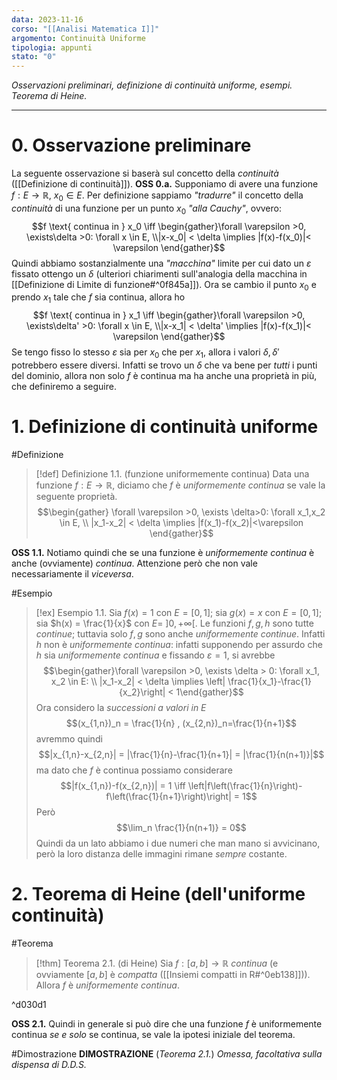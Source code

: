```yaml
---
data: 2023-11-16
corso: "[[Analisi Matematica I]]"
argomento: Continuità Uniforme
tipologia: appunti
stato: "0"
---
```

*Osservazioni preliminari, definizione di continuità uniforme, esempi. Teorema di Heine.*
- - -
# 0. Osservazione preliminare
La seguente osservazione si baserà sul concetto della *continuità* ([[Definizione di continuità]]).
**OSS 0.a.** Supponiamo di avere una funzione $f: E \longrightarrow \mathbb{R}$, $x_0 \in E$. 
Per definizione sappiamo *"tradurre"* il concetto della *continuità* di una funzione per un punto $x_0$ *"alla Cauchy"*, ovvero:
$$f \text{ continua in } x_0 \iff \begin{gather}\forall \varepsilon >0, \exists\delta >0: \forall x \in E, \\|x-x_0| < \delta \implies |f(x)-f(x_0)|< \varepsilon \end{gather}$$
Quindi abbiamo sostanzialmente una *"macchina"* limite per cui dato un $\varepsilon$ fissato ottengo un $\delta$ (ulteriori chiarimenti sull'analogia della macchina in [[Definizione di Limite di funzione#^0f845a]]).
Ora se cambio il punto $x_0$ e prendo $x_1$ tale che $f$ sia continua, allora ho
$$f \text{ continua in } x_1 \iff \begin{gather}\forall \varepsilon >0, \exists\delta' >0: \forall x \in E, \\|x-x_1| < \delta' \implies |f(x)-f(x_1)|< \varepsilon \end{gather}$$
Se tengo fisso lo stesso $\varepsilon$ sia per $x_0$ che per $x_1$, allora i valori $\delta, \delta'$ potrebbero essere diversi.
Infatti se trovo un $\delta$ che va bene per *tutti* i punti del dominio, allora non solo $f$ è continua ma ha anche una proprietà in più, che definiremo a seguire.

# 1. Definizione di continuità uniforme
#Definizione 
> [!def] Definizione 1.1. (funzione uniformemente continua)
> Data una funzione $f : E \longrightarrow \mathbb{R}$, diciamo che $f$ è *uniformemente continua* se vale la seguente proprietà.
> $$\begin{gather} \forall \varepsilon >0, \exists \delta>0: \forall x_1,x_2 \in E, \\ |x_1-x_2| < \delta \implies |f(x_1)-f(x_2)|<\varepsilon \end{gather}$$

**OSS 1.1.** Notiamo quindi che se una funzione è *uniformemente continua* è anche (ovviamente) *continua*. Attenzione però che non vale necessariamente il *viceversa*.

#Esempio 
> [!ex] Esempio 1.1.
> Sia $f(x) = 1$ con $E = [0,1]$;
> sia $g(x) = x$ con $E = [0,1]$;
> sia $h(x) = \frac{1}{x}$ con $E = \ ]0, +\infty[$.
> Le funzioni $f, g, h$ sono tutte *continue*; tuttavia solo $f, g$ sono anche *uniformemente continue*.
> Infatti $h$ non è *uniformemente continua*: infatti supponendo per assurdo che $h$ sia *uniformemente continua* e fissando $\varepsilon =1$, si avrebbe
> $$\begin{gather}\forall \varepsilon >0, \exists \delta > 0: \forall x_1, x_2 \in E: \\ |x_1-x_2| < \delta \implies \left| \frac{1}{x_1}-\frac{1}{x_2}\right| < 1\end{gather}$$ 
> Ora considero la *successioni a valori in* $E$ $$(x_{1,n})_n = \frac{1}{n} , (x_{2,n})_n=\frac{1}{n+1}$$ 
> avremmo quindi
> $$|x_{1,n}-x_{2,n}| = |\frac{1}{n}-\frac{1}{n+1}| = |\frac{1}{n(n+1)}|$$
> ma dato che $f$ è continua possiamo considerare
> $$|f(x_{1,n})-f(x_{2,n})| = 1 \iff \left|f\left(\frac{1}{n}\right)-f\left(\frac{1}{n+1}\right)\right| = 1$$
> Però
> $$\lim_n \frac{1}{n(n+1)} = 0$$
> Quindi da un lato abbiamo i due numeri che man mano si avvicinano, però la loro distanza delle immagini rimane *sempre* costante.

# 2. Teorema di Heine (dell'uniforme continuità)
#Teorema 
> [!thm] Teorema 2.1. (di Heine)
> Sia $f: [a, b] \longrightarrow \mathbb{R}$ *continua* (e ovviamente $[a,b]$ è *compatta* ([[Insiemi compatti in R#^0eb138]])).
> Allora $f$ è *uniformemente continua*.

^d030d1

**OSS 2.1.** Quindi in generale si può dire che una funzione $f$ è uniformemente continua *se e solo* se continua, se vale la ipotesi iniziale del teorema.

#Dimostrazione 
**DIMOSTRAZIONE** (*Teorema 2.1.*)
*Omessa, facoltativa sulla dispensa di D.D.S.*
